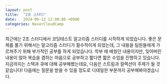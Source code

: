 ```yaml
---
layout: post
title:  "2조 스터디"
date:   2024-06-12 12:00:00 +0900
categories: NaverCloudCamp
---
```

최근에는 2조 스터디에서 코딩테스트 알고리즘 스터디를 시작하게 되었습니다.
좋은 문제를 풀기 위해서는 알고리즘 스터디가 필수적이게 되었는데, 그 내용을 팀원들에게 가르쳐주기 위해 부가적인 공부를 하게 되었습니다.
학부 때 배웠던 내용이지만, 잊어버린 내용이 많아 복습을 겸하는 마음으로 공부하고 짧다면 짧은 수업을 진행하고 있습니다.
지금까지는 스택과 큐에 대해 공부해봤는데요, 다음은 스트림과 컬렉션이 주제가 될 것 같습니다!
다음에는 질문을 받을 수 있을 정도로 디테일한 부분까지 공부해봐야겠습니다.